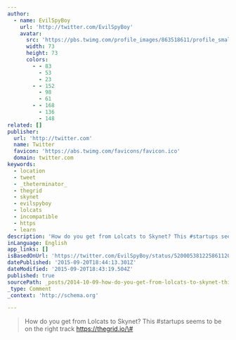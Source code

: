 ```yaml
---
author:
  - name: EvilSpyBoy
    url: 'http://twitter.com/EvilSpyBoy'
    avatar:
      src: 'https://pbs.twimg.com/profile_images/863518611/profile_small_bigger.jpg'
      width: 73
      height: 73
      colors:
        - - 83
          - 53
          - 23
        - - 152
          - 98
          - 61
        - - 168
          - 136
          - 148
related: []
publisher:
  url: 'http://twitter.com'
  name: Twitter
  favicon: 'https://abs.twimg.com/favicons/favicon.ico'
  domain: twitter.com
keywords:
  - location
  - tweet
  - _theterminator_
  - thegrid
  - skynet
  - evilspyboy
  - lolcats
  - incompatible
  - https
  - learn
description: 'How do you get from Lolcats to Skynet? This #startups seems to be on the right track https://thegrid.io/#'
inLanguage: English
app_links: []
isBasedOnUrl: 'https://twitter.com/EvilSpyBoy/status/520005381225861120'
datePublished: '2015-09-20T18:44:13.301Z'
dateModified: '2015-09-20T18:43:19.504Z'
published: true
sourcePath: _posts/2014-10-09-how-do-you-get-from-lolcats-to-skynet-this-startups-seems.md
_type: Comment
_context: 'http://schema.org'

---
```

> How do you get from Lolcats to Skynet? This \#startups seems to be on the right track https://thegrid.io/\#